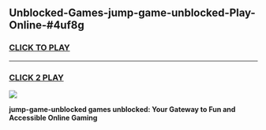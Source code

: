 
## Unblocked-Games-jump-game-unblocked-Play-Online-#4uf8g
<h3>
<a href="https://premium.freeplayer.one?title=jump-game-unblocked&ref=27F">CLICK TO PLAY</a></h3>
<hr>

<h3>
<a href="https://premium.freeplayer.one?title=jump-game-unblocked&ref=27F">CLICK 2 PLAY</a>
  
</h3>

<a href="https://premium.freeplayer.one?title=jump-game-unblocked&ref=27F"><img src="https://clearcache.store/games.png"></a>


**jump-game-unblocked games unblocked: Your Gateway to Fun and Accessible Online Gaming**
